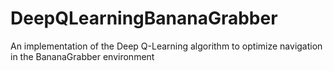 # DeepQLearningBananaGrabber
An implementation of the Deep Q-Learning algorithm to optimize navigation in the BananaGrabber environment

